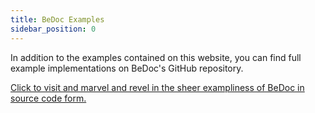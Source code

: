 ```yaml
---
title: BeDoc Examples
sidebar_position: 0
---
```


In addition to the examples contained on this website, you can find
full example implementations on BeDoc's GitHub repository.

[Click to visit and marvel and revel in the sheer exampliness of BeDoc in source code form.][1]


[1]: https://github.com/gesslar/BeDoc/tree/main/examples
